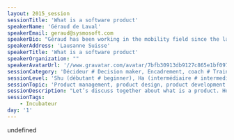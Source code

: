 ```yaml
---
layout: 2015_session
sessionTitle: 'What is a software product'
speakerName: 'Géraud de Laval'
speakerEmail: geraud@sysmosoft.com
speakerBio: "Géraud has been working in the mobility field since the launch of the first SDK for the development of iOS applications. His array of experience include: service agency, communication agency and several start-ups, including his own mobile development agency.\nConstantly navigating between service and products, Géraud’s experience covers a comprehensive range of skills, from developing to designing and managing projects and products.\nGéraud is always eager to share his knowledge and discoveries, especially when it comes to improve the way we work and optimise our day to day life.\n\nGéraud a travaillé dans le domaine de la mobilité depuis le lancement du premier SDK iOS. Parmi ses expériences, il a travaillé dans des sociétés de service, une agence de com' et des startups. Naviguant constamment entre service et produits, ses expériences couvrent une large gamme de compétences: du dévelopment, du design et la gestion de projet et de produits.\nGéraud est avide de partager ses connaissances et découvertes, surtout lorsque celà permet d'améliorer notre facçon de travailler."
speakerAddress: 'Lausanne Suisse'
speakerTitle: 'What is a software product'
speakerOrganization: ""
speakerAvatarUrl: '//www.gravatar.com/avatar/7bfb30913db9127c865e1bf097ba9ca8?size=200&default=mm'
sessionCategory: 'Décideur # Decision maker, Encadrement, coach # Trainer, mentor, coach, Architecte # Architect, Développeur # Developer, Designer, Autre # Other'
sessionLevel: 'Shu (débutant # beginner), Ha (intermédiaire # intermediate), Ri (avancé # advanced)'
sessionTopic: 'Product management, product design, product development'
sessionDescription: "Let’s discuss together about what is a product. How is it different from a project? Who is your product's target and what impact it has on the development process? What is the technical debt and how we should manage it? \n\nDiscutons ensemble sur ce qu'est un produit. En quoi est-ce différent d'un projet? Qui est l'audience de votre produit et quel impact elle a sur son développement? Qu'est ce que la dette technique and comment la gérer?"
sessionTags:
    - Incubateur
day: '1'
---
```


undefined
